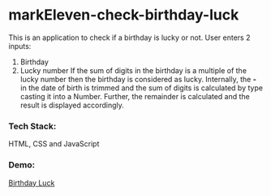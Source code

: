 # markEleven-check-birthday-luck

This is an application to check if a birthday is lucky or not. User enters 2 inputs:
1. Birthday
2. Lucky number
If the sum of digits in the birthday is a multiple of the lucky number then the birthday is considered as lucky. 
Internally, the ***-*** in the date of birth is trimmed and the sum of digits is calculated by type casting it into a Number. Further, the remainder is calculated
and the result is displayed accordingly.


### Tech Stack: 
HTML, CSS and JavaScript

### Demo:
[Birthday Luck](https://luckynumber-ex0.gauthamkamath.repl.co/)

